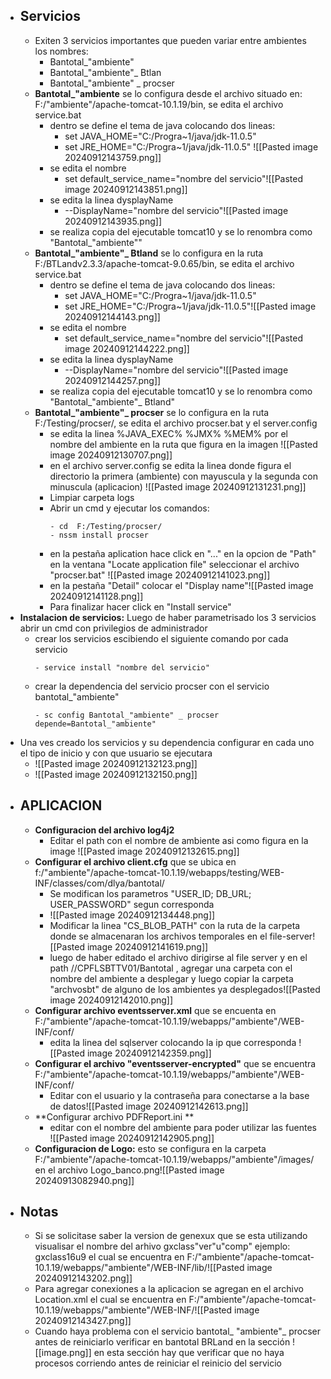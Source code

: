 - ## Servicios
	- Exiten 3 servicios importantes que pueden variar entre ambientes los nombres:
		- Bantotal_"ambiente"
		- Bantotal_"ambiente"_ Btlan
		- Bantotal_"ambiente" _ procser
	- **Bantotal_"ambiente** se lo configura desde el archivo situado en: F:/"ambiente"/apache-tomcat-10.1.19/bin, se edita el archivo service.bat
		- dentro se define el tema de java colocando dos lineas:
			- set JAVA_HOME="C:/Progra~1/java/jdk-11.0.5"
			- set  JRE_HOME="C:/Progra~1/java/jdk-11.0.5" ![[Pasted image 20240912143759.png]]
		- se edita el nombre 
			- set default_service_name="nombre del servicio"![[Pasted image 20240912143851.png]]
		- se edita la linea dysplayName
			- --DisplayName="nombre del servicio"![[Pasted image 20240912143935.png]]
		- se realiza copia del ejecutable tomcat10 y se lo renombra como "Bantotal_"ambiente""
	- **Bantotal_"ambiente"_ Btland** se lo configura en la ruta F:/BTLandv2.3.3/apache-tomcat-9.0.65/bin, se edita el archivo service.bat
		- dentro se define el tema de java colocando dos lineas:
			- set JAVA_HOME="C:/Progra~1/java/jdk-11.0.5"
			- set  JRE_HOME="C:/Progra~1/java/jdk-11.0.5"![[Pasted image 20240912144143.png]]
		- se edita el nombre 
			- set default_service_name="nombre del servicio"![[Pasted image 20240912144222.png]]
		- se edita la linea dysplayName
			- --DisplayName="nombre del servicio"![[Pasted image 20240912144257.png]]
		- se realiza copia del ejecutable tomcat10 y se lo renombra como "Bantotal_"ambiente"_ Btland"
	- **Bantotal_"ambiente"_ procser** se lo configura en la ruta F:/Testing/procser/, se edita el archivo procser.bat y el server.config
		- se edita la linea %JAVA_EXEC% %JMX% %MEM% por el nombre del ambiente en la ruta que figura en la imagen
		![[Pasted image 20240912130707.png]]
		- en el archivo server.config se edita la linea donde figura el directorio la primera (ambiente) con mayuscula y la segunda con minuscula (aplicacion)
		![[Pasted image 20240912131231.png]]
		- Limpiar carpeta logs 
		- Abrir un cmd y ejecutar los comandos:
			```
			- cd  F:/Testing/procser/
			- nssm install procser 
			```
		- en la pestaña aplication hace click en "..." en la opcion de "Path" en la ventana "Locate application file" seleccionar el archivo "procser.bat" ![[Pasted image 20240912141023.png]]
		- en la pestaña "Detail" colocar el "Display name"![[Pasted image 20240912141128.png]]
		- Para finalizar hacer click en "Install service"
- **Instalacion de servicios:** Luego de haber parametrisado los 3 servicios abrir un cmd con privilegios de administrador
	- crear los servicios escibiendo el siguiente comando por cada servicio
		```
		- service install "nombre del servicio"
		```
	-  crear la dependencia del servicio procser con el servicio bantotal_"ambiente"
		```
		- sc config Bantotal_"ambiente" _ procser depende=Bantotal_"ambiente"
		```
 - Una ves creado los servicios y su dependencia configurar en cada uno el tipo de inicio y con que usuario se ejecutara
	 - ![[Pasted image 20240912132123.png]]
	 - ![[Pasted image 20240912132150.png]]
- ## APLICACION
	- **Configuracion del archivo log4j2**
		- Editar el path con el nombre de ambiente asi como figura en la image 
		![[Pasted image 20240912132615.png]]
	- **Configurar el archivo client.cfg** que se ubica en f:/"ambiente"/apache-tomcat-10.1.19/webapps/testing/WEB-INF/classes/com/dlya/bantotal/
		- Se modifican los parametros "USER_ID; DB_URL; USER_PASSWORD" segun corresponda
		- ![[Pasted image 20240912134448.png]]
		- Modificar la linea "CS_BLOB_PATH" con la ruta de la carpeta donde se almacenaran los archivos temporales en el file-server![[Pasted image 20240912141619.png]]
		- luego de haber editado el archivo dirigirse al file server y en el path //CPFLSBTTV01/Bantotal , agregar una carpeta con el nombre del ambiente a desplegar y luego copiar la carpeta "archvosbt" de alguno de los ambientes ya desplegados![[Pasted image 20240912142010.png]]
	-  **Configurar archivo eventsserver.xml** que se encuenta en  F:/"ambiente"/apache-tomcat-10.1.19/webapps/"ambiente"/WEB-INF/conf/
		- edita la linea del sqlserver colocando la ip que corresponda ![[Pasted image 20240912142359.png]]
	- **Configurar el archivo "eventsserver-encrypted"** que se encuentra F:/"ambiente"/apache-tomcat-10.1.19/webapps/"ambiente"/WEB-INF/conf/
		- Editar con el usuario y la contraseña para conectarse a la base de datos![[Pasted image 20240912142613.png]]
	- **Configurar archivo PDFReport.ini **
		- editar con el nombre del ambiente para poder utilizar las fuentes ![[Pasted image 20240912142905.png]]
	- **Configuracion de Logo:** esto se configura en la carpeta F:/"ambiente"/apache-tomcat-10.1.19/webapps/"ambiente"/images/ en el archivo Logo_banco.png![[Pasted image 20240913082940.png]]
- ## Notas
	- Si se solicitase saber la version de genexux que se esta utilizando visualisar el nombre del arhivo gxclass"ver"u"comp" ejemplo: gxclass16u9 el cual se encuentra en F:/"ambiente"/apache-tomcat-10.1.19/webapps/"ambiente"/WEB-INF/lib/![[Pasted image 20240912143202.png]]
	- Para agregar conexiones a la aplicacion se agregan en el archivo Location.xml el cual se encuentra en  F:/"ambiente"/apache-tomcat-10.1.19/webapps/"ambiente"/WEB-INF/![[Pasted image 20240912143427.png]]
	- Cuando haya problema con el servicio bantotal_ "ambiente"_ procser antes de reiniciarlo verificar en bantotal BRLand en la sección ![[image.png]]
		en esta sección hay que verificar que no haya procesos corriendo antes de reiniciar el reinicio del servicio